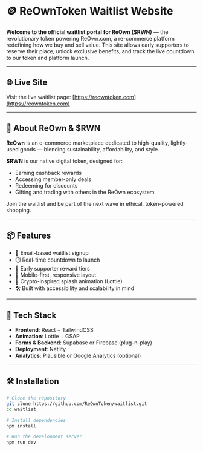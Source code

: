 # 🪙 ReOwnToken Waitlist Website

**Welcome to the official waitlist portal for ReOwn ($RWN)** — the revolutionary token powering ReOwn.com, a re-commerce platform redefining how we buy and sell value. This site allows early supporters to reserve their place, unlock exclusive benefits, and track the live countdown to our token and platform launch.

---

## 🌐 Live Site

Visit the live waitlist page: [https://reowntoken.com](https://reowntoken.com)

---

## 🧠 About ReOwn & $RWN

**ReOwn** is an e-commerce marketplace dedicated to high-quality, lightly-used goods — blending sustainability, affordability, and style.  

**$RWN** is our native digital token, designed for:
- Earning cashback rewards
- Accessing member-only deals
- Redeeming for discounts
- Gifting and trading with others in the ReOwn ecosystem

Join the waitlist and be part of the next wave in ethical, token-powered shopping.

---

## 📦 Features

- 🔐 Email-based waitlist signup
- ⏱️ Real-time countdown to launch
- 🎁 Early supporter reward tiers
- 📲 Mobile-first, responsive layout
- 🎨 Crypto-inspired splash animation (Lottie)
- 🛠️ Built with accessibility and scalability in mind

---

## 🚀 Tech Stack

- **Frontend**: React + TailwindCSS
- **Animation**: Lottie + GSAP
- **Forms & Backend**: Supabase or Firebase (plug-n-play)
- **Deployment**: Netlify
- **Analytics**: Plausible or Google Analytics (optional)

---

## 🛠️ Installation

```bash
# Clone the repository
git clone https://github.com/ReOwnToken/waitlist.git
cd waitlist

# Install dependencies
npm install

# Run the development server
npm run dev
